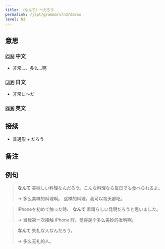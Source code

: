 ```yaml
---
title: （なんて）〜だろう
permalink: /jlpt/grammars/n3/daroo
level: N3
---
```


## 意思

### 🇨🇳 中文

- 非常...、多么…啊 

### 🇯🇵 日文

- 非常に〜だ

### 🇬🇧 英文


## 接续

- 普通形 + だろう

## 备注


## 例句

> **なんて** 美味しい料理なんだろう。こんな料理なら毎日でも食べられるよ。
>
> → 多么美味的料理啊。 这样的料理，我可以每天都吃。

> iPhoneを初めて触った時、 **なんて** 素晴らしい発明だろうと思いました。
>
> → 当我第一次接触 iPhone 时，觉得是个多么美妙的发明啊。

> **なんて** 失礼な人なんだろう。
>
> → 多么无礼的人。

